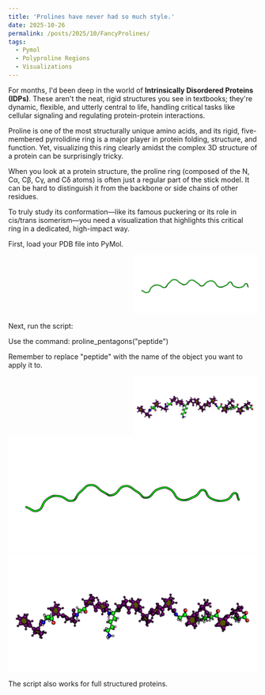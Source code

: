 ```yaml
---
title: 'Prolines have never had so much style.'
date: 2025-10-26
permalink: /posts/2025/10/FancyProlines/
tags:
  - Pymol
  - Polyproline Regions
  - Visualizations
---
```


For months, I'd been deep in the world of **Intrinsically Disordered Proteins (IDPs)**. These aren't the neat, rigid structures you see in textbooks; they're dynamic, flexible, and utterly central to life, handling critical tasks like cellular signaling and regulating protein-protein interactions.

Proline is one of the most structurally unique amino acids, and its rigid, five-membered pyrrolidine ring is a major player in protein folding, structure, and function. Yet, visualizing this ring clearly amidst the complex 3D structure of a protein can be surprisingly tricky.

When you look at a protein structure, the proline ring (composed of the N, Cα, Cβ, Cγ, and Cδ atoms) is often just a regular part of the stick model. It can be hard to distinguish it from the backbone or side chains of other residues.

To truly study its conformation—like its famous puckering or its role in cis/trans isomerism—you need a visualization that highlights this critical ring in a dedicated, high-impact way.

First, load your PDB file into PyMol.

<div style="text-align: right;">
  <img src="/images/FancyPolyProline-0.png" style="width: 50%">
</div>

Next, run the script:

Use the command: proline_pentagons("peptide")

Remember to replace "peptide" with the name of the object you want to apply it to.

<div style="text-align: right;">
  <img src="/images/FancyPolyProline-1.png" style="width: 50%">
</div>

<div class="hover-swap-container">
  <img src="/images/FancyPolyProline-0.png" class="base-image" alt="PDB file loaded in PyMOL">
  
  <img src="/images/FancyPolyProline-1.png" class="hover-image" alt="PDB file with Proline script results">
</div>

The script also works for full structured proteins.

